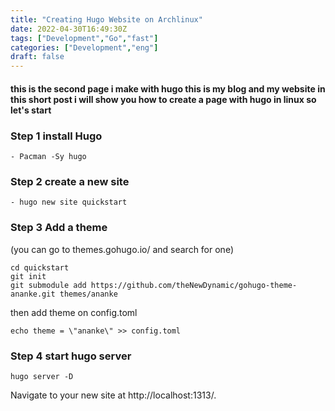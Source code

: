 ```yaml
---
title: "Creating Hugo Website on Archlinux"
date: 2022-04-30T16:49:30Z
tags: ["Development","Go","fast"]
categories: ["Development","eng"]
draft: false
---
```


#### this is the second page i make with hugo this is my blog and my website in this short post i will show you how to create a page with hugo in linux so let's start

### Step 1 install Hugo

```
- Pacman -Sy hugo
```
### Step 2 create a new site
```
- hugo new site quickstart
```
### Step 3 Add a theme 

(you can go to themes.gohugo.io/ and search for one)

```
cd quickstart
git init
git submodule add https://github.com/theNewDynamic/gohugo-theme-ananke.git themes/ananke

```
then add theme on config.toml

```
echo theme = \"ananke\" >> config.toml

```

### Step 4 start hugo server

```
hugo server -D

```

Navigate to your new site at http://localhost:1313/.



